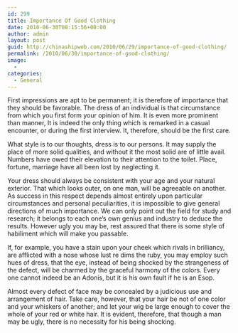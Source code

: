 ```yaml
---
id: 299
title: Importance Of Good Clothing
date: 2010-06-30T08:15:56+00:00
author: admin
layout: post
guid: http://chinashipweb.com/2010/06/29/importance-of-good-clothing/
permalink: /2010/06/30/importance-of-good-clothing/
image:
  - 
categories:
  - General
---
```

First impressions are apt to be permanent; it is therefore of importance that they should be favorable. The dress of an individual is that circumstance from which you first form your opinion of him. It is even more prominent than manner, It is indeed the only thing which is remarked in a casual encounter, or during the first interview. It, therefore, should be the first care. 

What style is to our thoughts, dress is to our persons. It may supply the place of more solid qualities, and without it the most solid are of little avail. Numbers have owed their elevation to their attention to the toilet. Place, fortune, marriage have all been lost by neglecting it. 

Your dress should always be consistent with your age and your natural exterior. That which looks outer, on one man, will be agreeable on another. As success in this respect depends almost entirely upon particular circumstances and personal peculiarities, it is impossible to give general directions of much importance. We can only point out the field for study and research; it belongs to each one&#8217;s own genius and industry to deduce the results. However ugly you may be, rest assured that there is some style of habiliment which will make you passable. 

If, for example, you have a stain upon your cheek which rivals in brilliancy, are afflicted with a nose whose lust re dims the ruby, you may employ such hues of dress, that the eye, instead of being shocked by the strangeness of the defect, will be charmed by the graceful harmony of the colors. Every one cannot indeed be an Adonis, but it is his own fault if he is an Esop. 

Almost every defect of face may be concealed by a judicious use and arrangement of hair. Take care, however, that your hair be not of one color and your whiskers of another; and let your wig be large enough to cover the whole of your red or white hair. It is evident, therefore, that though a man may be ugly, there is no necessity for his being shocking.